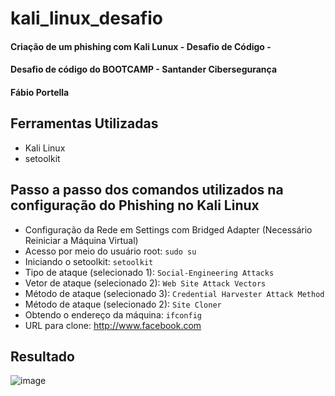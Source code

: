 # kali_linux_desafio
#### Criação de um phishing com Kali Lunux - Desafio de Código - 

#### Desafio de código do BOOTCAMP - Santander Cibersegurança
#### Fábio Portella

## Ferramentas Utilizadas

- Kali Linux
- setoolkit

## Passo a passo dos comandos utilizados na configuração do Phishing no Kali Linux

- Configuração da Rede  em Settings com Bridged Adapter (Necessário Reiniciar a Máquina Virtual)
- Acesso por meio do usuário root: ``` sudo su ```
- Iniciando o setoolkit: ``` setoolkit ```
- Tipo de ataque (selecionado 1): ``` Social-Engineering Attacks ```
- Vetor de ataque (selecionado 2): ``` Web Site Attack Vectors ```
- Método de ataque (selecionado 3): ``` Credential Harvester Attack Method ```
- Método de ataque (selecionado 2): ``` Site Cloner ```
- Obtendo o endereço da máquina: ``` ifconfig ```
- URL para clone: http://www.facebook.com

## Resultado

![image](https://github.com/user-attachments/assets/aa752c59-fe6f-4c02-a3f5-f104c68b93b7)
